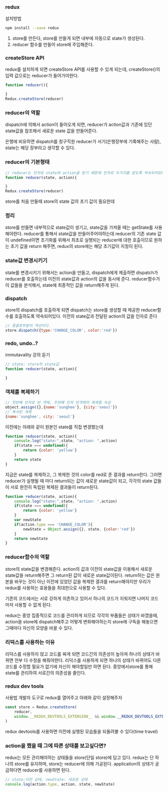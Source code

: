 ### redux
설치방법
```sh
npm install --save redux
```

01. store를 만든다, store를 만들게 되면 내부에 자동으로 state가 생성된다.
02. reducer 함수를 만들어 store에 주입해준다.

### createStore API
redux를 설치하게 되면 createStore API를 사용할 수 있게 되는데, 
createStore()의 입력 값으로는 reducer가 들어가야한다.
```js
function reducer(){

}
Redux.createStore(reducer)
```

### reducer의 역할 
dispatch에 의해서 action이 들어오게 되면, reducer가 action값과 기존에 있던 state값을 참조해서 새로운 state 값을 만들어준다.

은행에 비유하면 dispatch를 창구직원 reducer가 서기(은행장부에 기록해주는 사람), state는 해당 장부라고 생각할 수 있다.


### reducer의 기본형태
```js
// reducer는 인자로 state와 action을 받기 때문에 인자로 두가지를 받도록 약속되어있다.
function reducer(state, action){

}
Redux.createStore(reducer)
```

store를 처음 만들때 store의 state 값의 초기 값이 필요한데 

### 정리
store를 만들면 내부적으로 state값이 생기고, state값을 가져올 때는 getState를 사용해야한다. 
reducer를 통해서 state값을 만들어주어야하는데 reducer의 기존 state 값이 undefined이면 
초기화를 위해서 최초로 실행되는 reducer에 대한 호출이므로 원하는 초기 값을 return 해주면, 
redux의 store에는 해당 초기값이 지정이 된다.

### state값 변경시키기 
state를 변경시키기 위해서는 action을 만들고, dispatch에게 제출하면 dispatch가 reducer를 호출하는데
이전의 state값과 action의 값을 동시에 준다.
reducer함수가 이 값들을 분석해서, state에 최종적인 값을 return해주게 된다.

### dispatch
store의 dispatch를 호출하게 되면 dispatch는 store를 생성할 때 제공한 reducer함수를 
호출하도록 약속되어있다. 이전의 state값과 전달된 action의 값을 인자로 준다

```js
// 중괄호부분이 액션이다.
store.dispatch({type:'CHANGE_COLOR', color:'red'})
```

### redo, undo..?
immutavality 강의 듣기

```js
// state: store의 state값
function reducer(state, action){

}
```

### 객체를 복제하기
```js
// 첫번째 인자로 빈 객체, 두번째 인자 빈객체의 복제할 속성
object.assign({},{name:'sunghee'}, {city:'seoul'})
// 복사된 개체
{name:'sunghee', city: 'seoul'}
```

이전에는 아래와 같이 원본인 state를 직접 변경했는데
```js
function reducer(state, action){
    console.log("state:",state, "action: ",action)
    if(state === undefined){
        return {color: 'yellow'}
    }
    return state
}
```

지금은 state를 복제하고, 그 복제한 것의 color를 red로 준 결과를 return한다. 
그러면 reducer가 실행될 때 마다 return되는 값이 새로운 state값이 되고, 각각의 state 값들이
서로 완전히 독립된 복제된 결과들이 return된다. 
```js
function reducer(state, action){
    console.log("state:",state, "action: ",action)
    if(state === undefined){
        return {color: 'yellow'}
    }
    var newState
    if(action.type === 'CHANGE_COLOR'){
        newState = Object.assign({}, state, {color:'red'})
    }
    return newState
}
```

### reducer함수의 역할
store의 state값을 변경해준다.
action의 값과 이전의 state값을 이용해서 새로운 state값을 return해주면
그 return된 값이 새로운 state값이된다.
return하는 값은 원본을 바꾸는 것이 아닌 이전에 있었던 값을 복제한 결과를 return해야지만 
우리가 redux를 사용하는 효용들을 최대한으로 사용할 수 있다.


기존의 코드에서는 서로 강하게 의존하고 있어서 하나의 코드가 지워지면 나머지 코드
마저 사용할 수 없게 된다.

redux는 중앙 집중적으로 코드를 관리하게 되므로 각각의 부품들은 상태가 바꼈을때,
action을 store에 dispatch해주고 어떻게 변화해야하는지 store에 구독을 해놓으면 
그때마다 자신의 모양을 바꿀 수 있다.

### 리덕스를 사용하는 이유
리덕스를 사용하지 않고 코드를 짜게 되면 코드간의 의존성이 높아져 하나의 상태가 바뀌면 전부 다 수정을 해줘야한다.
리덕스를 사용하게 되면 하나의 상태가 바뀌어도 다른 코드를 수정할 필요가 없기에 자신이 해야할일만 하면 된다.
중앙에서store를 통해 state를 관리하여 서로간의 의존성을 줄인다.


### redux dev tools
사용법
개발자 도구로 redux를 열어주고 아래와 같이 설정해주자
```js
const store = Redux.createStore(
    reducer,
    window.__REDUX_DEVTOOLS_EXTENSION__ && window.__REDUX_DEVTOOLS_EXTENSION__()
)
```
redux devtools를 사용하면 이전에 실행된 모습들을 되돌려볼 수 있다(time travel)

### action을 했을 때 그에 따른 상태를 보고싶다면?
redux는 모든 관리해야하는 상태들을 store(단일 store)에 담고 있다.
redux는 단 하나의 store를 유지하며, store는 reducer에 의해 가공된다.
application의 상태가 궁금하다면 reducer를 사용하면 된다.
```js
// state:이전 상태, newState: 새로운 상태
console.log(action.type, action, state, newState)
```
